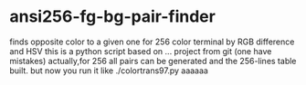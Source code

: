 # ansi256-fg-bg-pair-finder
finds opposite color to a given one for 256 color terminal by RGB difference and HSV
this is a python script based on ... project from git (one have mistakes)
actually,for 256 all pairs can be generated and the 256-lines table built.
but now you run it like
./colortrans97.py aaaaaa
